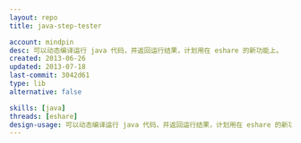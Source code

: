 ```yaml
---
layout: repo
title: java-step-tester

account: mindpin
desc: 可以动态编译运行 java 代码，并返回运行结果，计划用在 eshare 的新功能上。
created: 2013-06-26
updated: 2013-07-18
last-commit: 3042d61
type: lib
alternative: false

skills: [java]
threads: [eshare]
design-usage: 可以动态编译运行 java 代码，并返回运行结果，计划用在 eshare 的新功能上。
---
```

